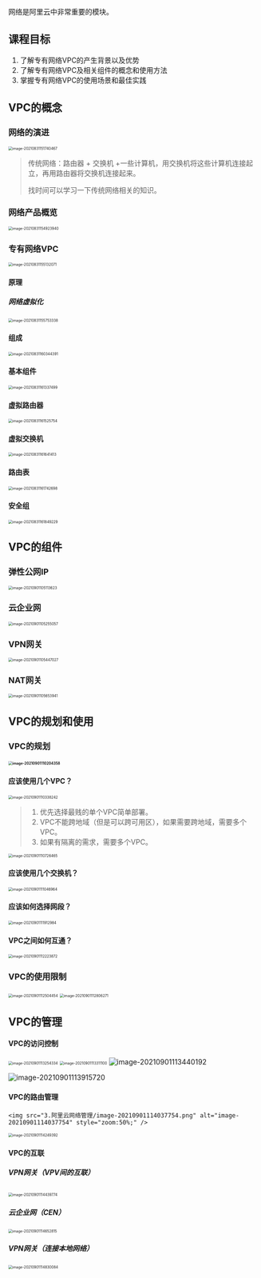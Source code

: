 网络是阿里云中非常重要的模块。

## 课程目标

1. 了解专有网络VPC的产生背景以及优势
2. 了解专有网络VPC及相关组件的概念和使用方法
3. 掌握专有网络VPC的使用场景和最佳实践



## VPC的概念

### 网络的演进

<img src="3.阿里云网络管理/image-20210831151740467.png" alt="image-20210831151740467" style="zoom:50%;" />

> 传统网络：路由器 + 交换机 +一些计算机，用交换机将这些计算机连接起立，再用路由器将交换机连接起来。
>
> 找时间可以学习一下传统网络相关的知识。



### 网络产品概览

<img src="3.阿里云网络管理/image-20210831154923940.png" alt="image-20210831154923940" style="zoom:50%;" />

### 专有网络VPC

<img src="3.阿里云网络管理/image-20210831155132071.png" alt="image-20210831155132071" style="zoom:50%;" />

#### 原理

##### 网络虚拟化

<img src="3.阿里云网络管理/image-20210831155753338.png" alt="image-20210831155753338" style="zoom:50%;" />

#### 组成

<img src="3.阿里云网络管理/image-20210831160344391.png" alt="image-20210831160344391" style="zoom:50%;" />

#### 基本组件

<img src="3.阿里云网络管理/image-20210831161337499.png" alt="image-20210831161337499" style="zoom:50%;" />

#### 虚拟路由器

<img src="3.阿里云网络管理/image-20210831161525754.png" alt="image-20210831161525754" style="zoom:50%;" />

#### 虚拟交换机

<img src="3.阿里云网络管理/image-20210831161641413.png" alt="image-20210831161641413" style="zoom:50%;" />

#### 路由表

<img src="3.阿里云网络管理/image-20210831161742698.png" alt="image-20210831161742698" style="zoom:50%;" />

#### 安全组

<img src="3.阿里云网络管理/image-20210831161849229.png" alt="image-20210831161849229" style="zoom:50%;" />



## VPC的组件

### 弹性公网IP

<img src="3.阿里云网络管理/image-20210901105113623.png" alt="image-20210901105113623" style="zoom:50%;" />

### 	云企业网

<img src="3.阿里云网络管理/image-20210901105255057.png" alt="image-20210901105255057" style="zoom:50%;" />

### VPN网关

<img src="3.阿里云网络管理/image-20210901105447027.png" alt="image-20210901105447027" style="zoom:50%;" />

### NAT网关

<img src="3.阿里云网络管理/image-20210901105653941.png" alt="image-20210901105653941" style="zoom:50%;" />



## VPC的规划和使用

### VPC的规划

#### <img src="3.阿里云网络管理/image-20210901110204358.png" alt="image-20210901110204358" style="zoom:50%;" />



#### 应该使用几个VPC？

<img src="3.阿里云网络管理/image-20210901110338242.png" alt="image-20210901110338242" style="zoom:50%;" />

> 1. 优先选择最贱的单个VPC简单部署。
> 2. VPC不能跨地域（但是可以跨可用区），如果需要跨地域，需要多个VPC。
> 3. 如果有隔离的需求，需要多个VPC。

<img src="3.阿里云网络管理/image-20210901110726465.png" alt="image-20210901110726465" style="zoom:50%;" />



#### 应该使用几个交换机？

<img src="3.阿里云网络管理/image-20210901111046964.png" alt="image-20210901111046964" style="zoom:50%;" />

#### 应该如何选择网段？

<img src="3.阿里云网络管理/image-20210901111912984.png" alt="image-20210901111912984" style="zoom:50%;" />

#### VPC之间如何互通？

<img src="3.阿里云网络管理/image-20210901112223872.png" alt="image-20210901112223872" style="zoom: 50%;" />



### VPC的使用限制

<img src="3.阿里云网络管理/image-20210901112504454.png" alt="image-20210901112504454" style="zoom:50%;" />



<img src="3.阿里云网络管理/image-20210901112806271.png" alt="image-20210901112806271" style="zoom:50%;" />



## VPC的管理

#### VPC的访问控制

<img src="3.阿里云网络管理/image-20210901113254334.png" alt="image-20210901113254334" style="zoom:50%;" />

<img src="3.阿里云网络管理/image-20210901113311100.png" alt="image-20210901113311100" style="zoom:50%;" />



<img src="3.阿里云网络管理/image-20210901113440192.png" alt="image-20210901113440192"  />

![image-20210901113915720](3.阿里云网络管理/image-20210901113915720.png)



#### VPC的路由管理

 	<img src="3.阿里云网络管理/image-20210901114037754.png" alt="image-20210901114037754" style="zoom:50%;" />

<img src="3.阿里云网络管理/image-20210901114249392.png" alt="image-20210901114249392" style="zoom:50%;" />



#### VPC的互联

##### VPN网关（VPV间的互联）

​	<img src="3.阿里云网络管理/image-20210901114439774.png" alt="image-20210901114439774" style="zoom:50%;" />

##### 云企业网（CEN）

<img src="3.阿里云网络管理/image-20210901114652815.png" alt="image-20210901114652815" style="zoom:50%;" />



##### VPN网关（连接本地网络）

<img src="3.阿里云网络管理/image-20210901114830084.png" alt="image-20210901114830084" style="zoom:50%;" />















